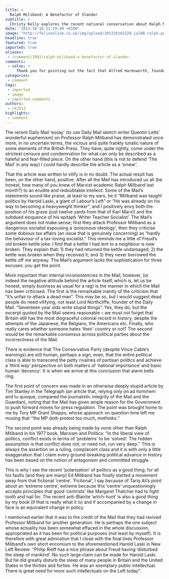 ```yaml
---
title: >
  Ralph Miliband: A Benefactor of Slander
subtitle: >
  Christy Kelly explores the recent national conversation about Ralph Miliband
date: "2013-10-18 21:29:40 +0100"
image: "http://felixonline.co.uk/img/upload/201310182228-jal08-ralph.png"
headline: true
featured: true
imported: true
aliases:
 - /comment/3892/ralph-miliband-a-benefactor-of-slander
comments:
 - value: >
     Thank you for pointing out the fact that Alfred Harmsworth, founder of the Daily Mail, and Harold Harmsworth, fascist sympathiser. The writer of the above comment is quite correct that I was labouring under the misconception that these brothers were one and the same person. It is, I'm sure, infuriating to be mistaken for a sibling and I apologise to anyone offended in this regard. <br> <br>However, I do feel that the above writer is labouring under a misconception of their own. Though I did indeed have fascist sympathies in mind when writing that 'dead people need vilifying', founding the Daily Mail is, I believe, sufficient cause to have your rest in peace disturbed. <br> <br>Furthermore, should Felix publish my submission regarding the Monarchy this week, let me assure you that the same sentiment extends to all members of the aristocracy, despite any personal charm and goodness that no doubt many possess. Should the article not appear then believe me when I say the sentiment is not positive.,The first sentence above sh
categories:
 - comment
tags:
 - imported
 - image
 - imported_comments
authors:
 - ck2513
highlights:
 - comment
---
```


The recent Daily Mail ‘essay’ (to use Daily Mail sketch writer Quentin Letts’ wonderful euphemism) on Professor Ralph Miliband has demonstrated once more, in no uncertain terms, the vicious and quite frankly lunatic nature of some elements of the British Press. They have, quite rightly, come under the strictest censure and condemnation for what can only be described as a hateful and fear-filled piece. On the other hand (this is not to defend ‘The Mail’ in any way) I could hardly describe the article as a ‘smear’.

That the article was written to vilify is in no doubt. The actual result has been, on the other hand, positive. After all the Mail has introduced us all (be honest, how many of you knew of Marxist academic Ralph Miliband last month?) to an erudite and redoubtable intellect. Some of the Mail’s statements sound like praise, at least to my ears, be it “Miliband was taught politics by Harold Laski, a giant of Labour’s Left” or “He was already on his way to becoming a heavyweight thinker”, and I positively envy both the position of his grave (just twelve yards from that of Karl Marx!) and the subdued eloquence of his epitaph ‘Writer Teacher Socialist’. The Mail’s argument does not make sense; first they attack Professor Miliband as a dangerous socialist espousing a ‘poisonous ideology’, then they criticise some dubious tax affairs (an issue that is genuinely concerning) as “hardly the behaviour of a tax-loving socialist.” This reminds me a little of Freud’s old broken kettle joke: I find that a kettle I had lent to a neighbour is now broken. They explain that: 1) they had returned the kettle undamaged; 2) the kettle was broken when they received it; and 3) they never borrowed the kettle off me anyway. The Mail’s argument lacks the sophistication for three excuses: you get the point.

More important than internal inconsistencies in the Mail, however, (or indeed the negative attitude behind the article itself, which is, let us be honest, simply business as usual for a rag) is the manner in which the Mail has been criticised. The first is the remarkable inanity of the criticism that “it’s unfair to attack a dead man”. This may be so, but I would suggest dead people do need vilifying, not least Lord Northcliffe, founder of the Daily Mail. “Seventeen year olds write stupid things”. Yes, they do, but the excerpt quoted by the Mail seems reasonable – we must not forget that Britain still has the most disgraceful colonial record in history, despite the attempts of the Japanese, the Belgians, the Americans etc. Finally, who really cares whether someone hates ‘their’ country or not? The second would be the remarkable consensus across political parties about the incorrectness of the Mail.

There is evidence that The Conservative Party (despite Vince Cable’s warnings) are still human, perhaps a sign, even, that the entire political class is able to transcend the petty rivalries of partisan politics and achieve a ‘third way’ perspective on both matters of ‘national importance’ and basic human ‘decency’. It is when we arrive at this conclusion that alarm bells ring.

The first point of concern was made in an otherwise deeply stupid article by Tim Stanley in the Telegraph (an article that, relying only on ad hominem and tu quoque, compared the journalistic integrity of the Mail and the Guardian), noting that the Mail has given ample reason for the Government to push forward moves for press regulation. The point was brought home to me by Tory MP Grant Shapps, whose approach on question time left me musing that ‘‘the MP doth protest too much, methinks.’’

The second point was already being made by none other than Ralph Miliband in his 1977 book, Marxism and Politics: “In the liberal view of politics, conflict exists in terms of ‘problems’ to be ‘solved’. The hidden assumption is that conflict does not, or need not, run very deep.’’ This is always the assertion on a ruling, complacent class and it is with only a little exaggeration that I claim every ground-breaking political advance in history has been based on the notion of antagonism and committed struggle.

This is why I see the recent ‘polarisation’ of politics as a good thing; for all his faults (and they are many) Ed Miliband has finally started a movement away from that fictional ‘centre’. ‘Fictional’, I say because of Tariq Ali’s point about an ‘extreme centre’, extreme because this ‘centre’ unquestioningly accepts principles that good ‘centrists’ like Margaret Thatcher had to fight tooth and nail for. The recent anti-Blairite ‘witch-hunt’ is also a good thing by my book (if that is really what it is) and if accompanied by a change in face is an equivalent change in policy.

I mentioned earlier that it was to the credit of the Mail that they had revived Professor Miliband for another generation. He is perhaps the one subject whose actuality has been somewhat effaced in the whole discussion, appropriated as it has been for political purposes (not least by myself). It is therefore with great admiration that I close with the final lines Professor Miliband’s own short encomium to the aforementioned Harold Laski in New Left Review: ‘‘Philip Rieff has a nice phrase about Freud having ‘disturbed the sleep of mankind’. No such large claim can be made for Harold Laski. But he did greatly disturb the sleep of many people in Britain and the United States in the thirties and forties. He was an exemplary public intellectual. There is great need for more such intellectuals on the Left today”.
